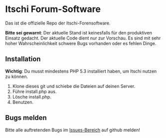 # Itschi Forum-Software

Das ist die offizielle Repo der Itschi-Forensoftware.

**Bitte sei gewarnt**: Der aktuelle Stand ist keinesfalls für den produktiven Einsatz gedacht.
Der aktuelle Code dient nur zur Vorschau. Es sind mit sehr hoher Wahrscheinlichkeit schwere Bugs vorhanden oder es fehlen Dinge.

## Installation
**Wichtig**: Du musst mindestens PHP 5.3 installiert haben, um Itschi nutzen zu können.

1. Klone dieses git und schiebe die Dateien auf deinen Server.
2. Führe install.php aus.
3. Lösche install.php.
4. Benutzen.

## Bugs melden
Bitte alle auftretenden Bugs im [Issues-Bereich](https://github.com/bluefirex/itschi-software/issues) auf github melden!
